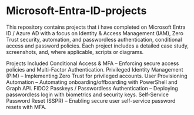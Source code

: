 # Microsoft-Entra-ID-projects
This repository contains projects that i have completed on Microsoft Entra ID / Azure AD with a focus on Identity &amp; Access Management (IAM), Zero Trust security, automation, and passwordless authentication, conditional access and password policies. Each project includes a detailed case study, screenshots, and, where applicable, scripts or diagrams.

Projects Included
Conditional Access & MFA – Enforcing secure access policies and Multi-Factor Authentication.
Privileged Identity Management (PIM) – Implementing Zero Trust for privileged accounts.
User Provisioning Automation – Automating onboarding/offboarding with PowerShell and Graph API.
FIDO2 Passkeys / Passwordless Authentication – Deploying passwordless login with biometrics and security keys.
Self-Service Password Reset (SSPR) – Enabling secure user self-service password resets with MFA.
